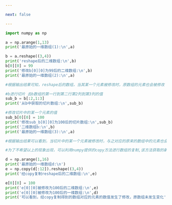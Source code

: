 ```yaml
---

next: false

---
```




<BlogInfo id="554" title="12.数组的复制" author="白日梦想猿" pv=0 read_times=0 pre_cost_time="0分40秒" category="numpy学习" tag_list="['numpy学习']" create_time="2020.04.23 15:44:36" update_time="2021.08.19 17:35:00" />

```python
import numpy as np

a = np.arange(1,13)
print('最原始的一维数组(1):\n',a)

b = a.reshape((3,4))
print('reshape后的二维数组:\n',b)
b[0][0] = 99
print('修改b[0][0]为99后的二维数组:\n',b)
print('最原始的一维数组(2):\n',a)

#根据输出结果可知，reshape后的数组，当其某一个元素被修改时，原数组的元素也会被修改

#b进行切片 去b数组的第一行到第二行第2列到第3列的值
sub_b = b[:2,1:3]
print('从b中获取的切片数组:\n',sub_b)

#修改切片中的某一个元素的值
sub_b[0][0] = 100
print('修改sub_b[0][0]为100后的切片数组:\n',sub_b)
print('二维数组b:\n',b)
print('最原始的一维数组(3):\n',a)

#根据输出结果可以看到，当切片中的某一个元素被修改时，与之对应的原来的数组中的元素也会发生修改

#为了不希望以上的现象出现，可以利用numpy提供的copy方法进行数组的复制,该方法获取的新数组在修改元素的值时，不会影响原数组的值

d = np.arange(1,16)
print('最原始的一维数组d:\n')
e = np.copy(d[:12]).reshape((3,4))
print('经copy复制reshape后的二维数组:\n',e)

e[0][0] = 100
print('e[0][0]被修改为100后的二维数组:\n',e)
print('e[0][0]被修改为100后的一维数组:\n',d)
print('可以看到，经copy复制得到的数组对应的元素的数值发生了修改，原数组未发生变化')














```



<ActionBox />
